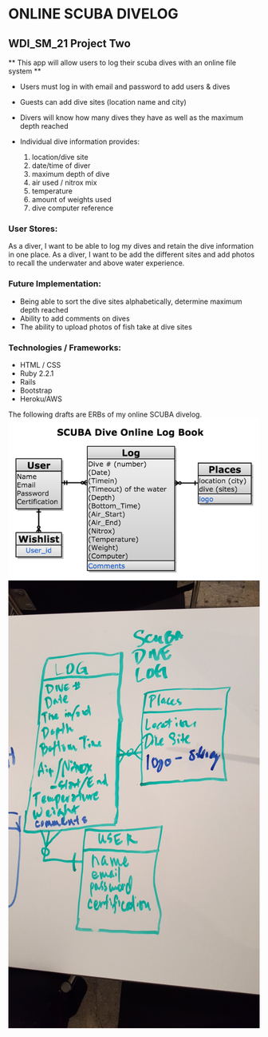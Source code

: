 # ONLINE SCUBA DIVELOG

## WDI_SM_21 Project Two

** This app will allow users to log their scuba dives with an online file system **

* Users must log in with email and password to add users & dives

* Guests can add dive sites (location name and city)

* Divers will know how many dives they have as well as the maximum depth reached

* Individual dive information provides:
  1. location/dive site
  2. date/time of diver
  3. maximum depth of dive
  4. air used / nitrox mix
  5. temperature
  6. amount of weights used
  7. dive computer reference


### User Stores:

As a diver, I want to be able to log my dives and retain the dive information in one place.
As a diver, I want to be add the different sites and add photos to recall the underwater and above water experience.

### Future Implementation:

* Being able to sort the dive sites alphabetically, determine maximum depth reached
* Ability to add comments on dives
* The ability to upload photos of fish take at dive sites

### Technologies / Frameworks:

* HTML / CSS
* Ruby 2.2.1
* Rails
* Bootstrap
* Heroku/AWS

The following drafts are ERBs of my online SCUBA divelog.
![](/app/assets/images/logbook.png)![](/app/assets/images/wireframe.jpg)
